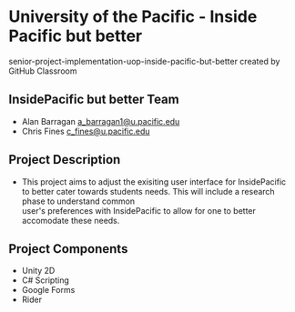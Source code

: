 # University of the Pacific - Inside Pacific but better
senior-project-implementation-uop-inside-pacific-but-better created by GitHub Classroom

InsidePacific but better Team
-----------------------------
- Alan Barragan a_barragan1@u.pacific.edu
- Chris Fines c_fines@u.pacific.edu

Project Description
-------------------
  - This project aims to adjust the exisiting user interface for InsidePacific to better cater towards students needs. This will include a research phase to understand common    
    user's preferences with InsidePacific to allow for one to better accomodate these needs.

Project Components
------------------
  - Unity 2D
  - C# Scripting
  - Google Forms
  - Rider
